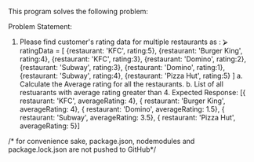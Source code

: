 This program solves the following problem:

Problem Statement:
1. Please find customer's rating data for multiple restaurants as :
⮚ ratingData = [
{restaurant: 'KFC', rating:5},
{restaurant: 'Burger King', rating:4},
{restaurant: 'KFC', rating:3},
{restaurant: 'Domino', rating:2},
{restaurant: 'Subway', rating:3},
{restaurant: 'Domino', rating:1},
{restaurant: 'Subway', rating:4},
{restaurant: 'Pizza Hut', rating:5}
]
a. Calculate the Average rating for all the restaurants.
b. List of all restuarants with average rating greater than 4.
Expected Response:
[{ restaurant: 'KFC', averageRating: 4},
{ restaurant: 'Burger King', averageRating: 4},
{ restaurant: 'Domino', averageRating: 1.5},
{ restaurant: 'Subway', averageRating: 3.5},
{ restaurant: 'Pizza Hut', averageRating: 5}]

/* for convenience sake, package.json, nodemodules and package.lock.json are not pushed to GitHub*/